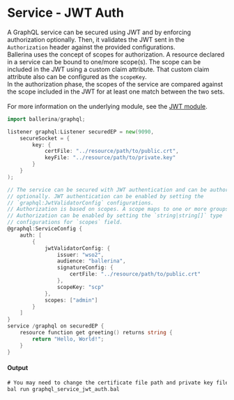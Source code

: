 # Service - JWT Auth

 A GraphQL service can be secured using JWT and by enforcing
 authorization optionally. Then, it validates the JWT sent in the
 `Authorization` header against the provided configurations.<br/>
 Ballerina uses the concept of scopes for authorization. A resource declared
 in a service can be bound to one/more scope(s). The scope can be included
 in the JWT using a custom claim attribute. That custom claim attribute
 also can be configured as the `scopeKey`.<br/>
 In the authorization phase, the scopes of the service are compared
 against the scope included in the JWT for at least one match between the two
 sets.<br/><br/>
 For more information on the underlying module, 
 see the [JWT module](https:docs.central.ballerina.io/ballerina/jwt/latest/).

```go
import ballerina/graphql;

listener graphql:Listener securedEP = new(9090,
    secureSocket = {
        key: {
            certFile: "../resource/path/to/public.crt",
            keyFile: "../resource/path/to/private.key"
        }
    }
);

// The service can be secured with JWT authentication and can be authorized
// optionally. JWT authentication can be enabled by setting the
// `graphql:JwtValidatorConfig` configurations.
// Authorization is based on scopes. A scope maps to one or more groups.
// Authorization can be enabled by setting the `string|string[]` type
// configurations for `scopes` field.
@graphql:ServiceConfig {
    auth: [
        {
            jwtValidatorConfig: {
                issuer: "wso2",
                audience: "ballerina",
                signatureConfig: {
                    certFile: "../resource/path/to/public.crt"
                },
                scopeKey: "scp"
            },
            scopes: ["admin"]
        }
    ]
}
service /graphql on securedEP {
    resource function get greeting() returns string {
        return "Hello, World!";
    }
}
```

#### Output

```go
# You may need to change the certificate file path and private key file path.
bal run graphql_service_jwt_auth.bal
```